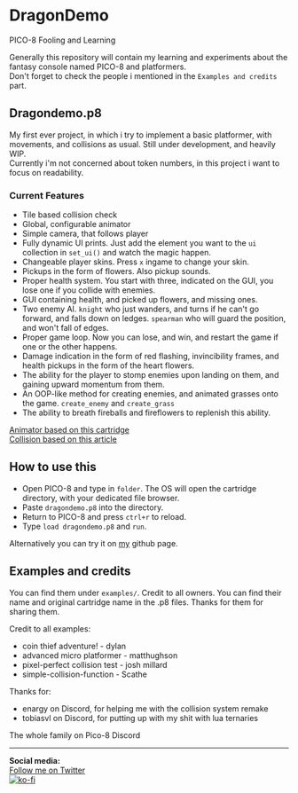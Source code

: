 # DragonDemo
PICO-8 Fooling and Learning

Generally this repository will contain my learning and experiments about the fantasy console named PICO-8 and platformers.  
Don't forget to check the people i mentioned in the `Examples and credits` part.

## Dragondemo.p8
My first ever project, in which i try to implement a basic platformer, with movements, and collisions as usual. Still under development, and heavily WIP.  
Currently i'm not concerned about token numbers, in this project i want to focus on readability.

### Current Features
* Tile based collision check
* Global, configurable animator
* Simple camera, that follows player
* Fully dynamic UI prints. Just add the element you want to the `ui` collection in `set_ui()` and watch the magic happen.
* Changeable player skins. Press `x` ingame to change your skin.
* Pickups in the form of flowers. Also pickup sounds.
* Proper health system. You start with three, indicated on the GUI, you lose one if you collide with enemies.
* GUI containing health, and picked up flowers, and missing ones.
* Two enemy AI. `knight` who just wanders, and turns if he can't go forward, and falls down on ledges. `spearman` who will guard the position, and won't fall of edges.
* Proper game loop. Now you can lose, and win, and restart the game if one or the other happens.
* Damage indication in the form of red flashing, invincibility frames, and health pickups in the form of the heart flowers.
* The ability for the player to stomp enemies upon landing on them, and gaining upward momentum from them.
* An OOP-like method for creating enemies, and animated grasses onto the game. `create_enemy` and `create_grass`
* The ability to breath fireballs and fireflowers to replenish this ability.


[Animator based on this cartridge](https://www.lexaloffle.com/bbs/?tid=3115 "Simple Animation Function")  
[Collision based on this article](http://gamedev.docrobs.co.uk/first-steps-in-pico-8-easy-collisions-with-map-tiles "First Steps in PICO-8: Easy Collisions with Map Tiles")

## How to use this
* Open PICO-8 and type in `folder`. The OS will open the cartridge directory, with your dedicated file browser.
* Paste `dragondemo.p8` into the directory.
* Return to PICO-8 and press `ctrl+r` to reload.
* Type `load dragondemo.p8` and `run`.

Alternatively you can try it on [my](https://achie72.github.io/dragon_demo_platformer/) github page.

## Examples and credits
You can find them under `examples/`. Credit to all owners. You can find their name and original cartridge name in the .p8 files. Thanks for them for sharing them.

Credit to all examples:
* coin thief adventure! - dylan
* advanced micro platformer - matthughson
* pixel-perfect collision test - josh millard
* simple-collision-function - Scathe

Thanks for:  
* enargy on Discord, for helping me with the collision system remake
* tobiasvl on Discord, for putting up with my shit with lua ternaries

The whole family on Pico-8 Discord

---  
**Social media:**  
[Follow me on Twitter](https://twitter.com/Achie7240)  
[![ko-fi](https://www.ko-fi.com/img/githubbutton_sm.svg)](https://ko-fi.com/L4L81GBPX)
